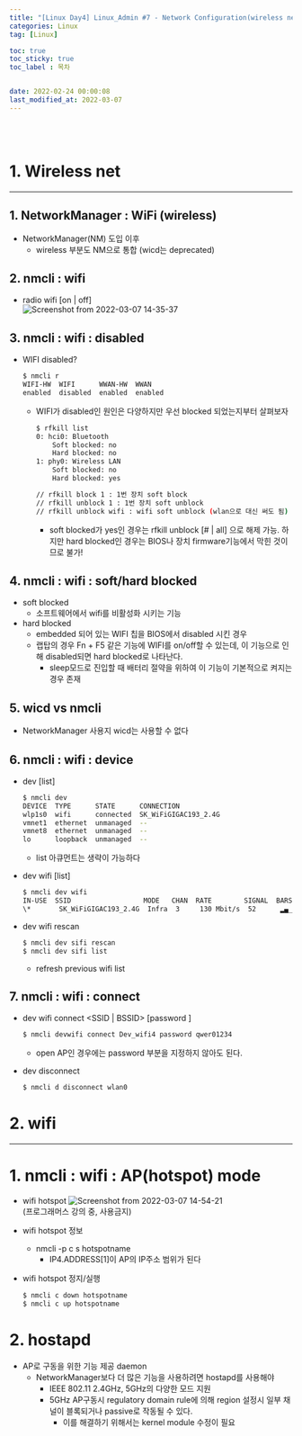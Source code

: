 ```yaml
---
title: "[Linux Day4] Linux_Admin #7 - Network Configuration(wireless network)"
categories: Linux
tag: [Linux]

toc: true
toc_sticky: true
toc_label : 목차


date: 2022-02-24 00:00:08
last_modified_at: 2022-03-07
---
```

<br>
<br>

# 1. Wireless net
---
## 1. NetworkManager : WiFi (wireless)
* NetworkManager(NM) 도입 이후
    - wireless 부분도 NM으로 통합 (wicd는 deprecated)

## 2. nmcli : wifi
* radio wifi \[on | off\] <br>
![Screenshot from 2022-03-07 14-35-37](https://user-images.githubusercontent.com/58837749/156974201-a47991c8-354c-4151-813e-a440cf12b304.png)

## 3. nmcli : wifi : disabled
* WIFI disabled?
    ```bash
    $ nmcli r
    WIFI-HW  WIFI      WWAN-HW  WWAN
    enabled  disabled  enabled  enabled
    ```

    - WIFI가 disabled인 원인은 다양하지만 우선 blocked 되었는지부터 살펴보자
        ```bash
        $ rfkill list
        0: hci0: Bluetooth
            Soft blocked: no
            Hard blocked: no
        1: phy0: Wireless LAN
            Soft blocked: no
            Hard blocked: yes

        // rfkill block 1 : 1번 장치 soft block
        // rfkill unblock 1 : 1번 장치 soft unblock
        // rfkill unblock wifi : wifi soft unblock (wlan으로 대신 써도 됨)
        ```
        
        + soft blocked가 yes인 경우는 rfkill unblock \[# \| all\] 으로 해제 가능. 하지만 hard blocked인 경우는 BIOS나 장치 firmware기능에서 막힌 것이므로 불가!


## 4. nmcli : wifi : soft/hard blocked
* soft blocked
    - 소프트웨어에서 wifi를 비활성화 시키는 기능
* hard blocked
    - embedded 되어 있는 WIFI 칩을 BIOS에서 disabled 시킨 경우
    - 랩탑의 경우 Fn + F5 같은 기능에 WIFI를 on/off할 수 있는데, 이 기능으로 인해 disabled되면 hard blocked로 나타난다.
        + sleep모드로 진입할 때 배터리 절약을 위하여 이 기능이 기본적으로 켜지는 경우 존재

## 5. wicd vs nmcli
* NetworkManager 사용지 wicd는 사용할 수 없다

## 6. nmcli : wifi : device
* dev [list]
    ```bash
    $ nmcli dev
    DEVICE  TYPE      STATE      CONNECTION           
    wlp1s0  wifi      connected  SK_WiFiGIGAC193_2.4G 
    vmnet1  ethernet  unmanaged  --                   
    vmnet8  ethernet  unmanaged  --                   
    lo      loopback  unmanaged  --   
    ```
    - list 아큐먼트는 생략이 가능하다

* dev wifi [list]
    ```bash
    $ nmcli dev wifi
    IN-USE  SSID                  MODE   CHAN  RATE        SIGNAL  BARS  SECURITY  
    \*       SK_WiFiGIGAC193_2.4G  Infra  3     130 Mbit/s  52      ▂▄__  WPA1 WPA2 
    ```

* dev wifi rescan
    ```bash
    $ nmcli dev sifi rescan
    $ nmcli dev sifi list
    ```

    - refresh previous wifi list

## 7. nmcli : wifi : connect
* dev wifi connect <SSID | BSSID> [password <pass>]
    ```bash
    $ nmcli devwifi connect Dev_wifi4 password qwer01234
    ```

    - open AP인 경우에는 password 부분을 지정하지 않아도 된다.

* dev disconnect <ifname>
    ```bash
    $ nmcli d disconnect wlan0
    ```

# 2. wifi
---
# 1. nmcli : wifi : AP(hotspot) mode
* wifi hotspot
    ![Screenshot from 2022-03-07 14-54-21](https://user-images.githubusercontent.com/58837749/156976092-ed32f8f2-069f-4cfb-a6f0-762d9de34316.png)<br>
    (프로그래머스 강의 중, 사용금지)
* wifi hotspot 정보
    - nmcli -p c s hotspotname
        + IP4.ADDRESS[1]이 AP의 IP주소 범위가 된다

* wifi hotspot 정지/실행
    ```bash
    $ nmcli c down hotspotname
    $ nmcli c up hotspotname
    ```

# 2. hostapd
* AP로 구동을 위한 기능 제공 daemon
    - NetworkManager보다 더 많은 기능을 사용하려면 hostapd를 사용해야
        + IEEE 802.11 2.4GHz, 5GHz의 다양한 모드 지원
        + 5GHz AP구동시 regulatory domain rule에 의해 region 설정시 일부 채널이 블록되거나 passive로 작동될 수 있다.
            * 이를 해결하기 위해서는 kernel module 수정이 필요 